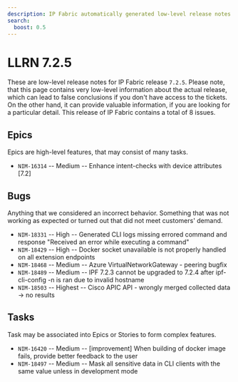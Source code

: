 ```yaml
---
description: IP Fabric automatically generated low-level release notes for version 7.2.5.
search:
  boost: 0.5
---
```


# LLRN 7.2.5

These are low-level release notes for IP Fabric release `7.2.5`. Please note, that this page contains very low-level information about the actual release, which can lead to false conclusions if you don't have access to the tickets. On the other hand, it can provide valuable information, if you are looking for a particular detail. This release of IP Fabric contains a total of 8 issues.

## Epics

Epics are high-level features, that may consist of many tasks.

- `NIM-16314` -- Medium -- Enhance intent-checks with device attributes [7.2]

## Bugs

Anything that we considered an incorrect behavior. Something that was not working as expected or turned out that did not meet customers' demand.

- `NIM-18331` -- High -- Generated CLI logs missing errored command and response "Received an error while executing a command"
- `NIM-18429` -- High -- Docker socket unavailable is not properly handled on all extension endpoints
- `NIM-18468` -- Medium -- Azure VirtualNetworkGateway - peering bugfix
- `NIM-18489` -- Medium -- IPF 7.2.3 cannot be upgraded to 7.2.4 after ipf-cli-config -n is ran due to invalid hostname
- `NIM-18503` -- Highest -- Cisco APIC API - wrongly merged collected data -> no results

## Tasks

Task may be associated into Epics or Stories to form complex features.

- `NIM-16420` -- Medium -- [improvement] When building of docker image fails, provide better feedback to the user
- `NIM-18497` -- Medium -- Mask all sensitive data in CLI clients with the same value unless in development mode
